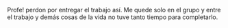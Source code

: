 Profe! perdon por entregar el trabajo así. Me quede solo en el grupo y entre el trabajo y demás cosas de la vida no tuve tanto tiempo para completarlo. 

